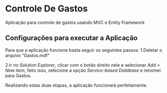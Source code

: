 # Controle De Gastos
Aplicação para controle de gastos usando MVC e Entity Framework

## Configurações para executar a Aplicação
Para que a aplicação funcione basta seguir os seguintes passos:
1.Deletar o arquivo "Gastos.mdf"  

2.Ir no *Solution Explorer*, clicar com o botão direito nele e selecionar *Add > New item*, feito isso, selecione a opção *Service-based Database* e renomei para Gastos.

Realizando estas duas etapas, a aplicação funcionará perfeitamente.
